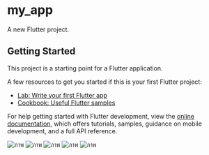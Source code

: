 # my_app

A new Flutter project.

## Getting Started

This project is a starting point for a Flutter application.

A few resources to get you started if this is your first Flutter project:

- [Lab: Write your first Flutter app](https://docs.flutter.dev/get-started/codelab)
- [Cookbook: Useful Flutter samples](https://docs.flutter.dev/cookbook)

For help getting started with Flutter development, view the
[online documentation](https://docs.flutter.dev/), which offers tutorials,
samples, guidance on mobile development, and a full API reference.

![ภาพ](https://github.com/user-attachments/assets/10dc2069-6970-455d-bd96-738177fdd218)
![ภาพ](https://github.com/user-attachments/assets/453873ff-efa1-4e97-aa1a-82f486b35a66)
![ภาพ](https://github.com/user-attachments/assets/615cf4f3-cd80-4b94-a0bb-cbe0abb921ea)
![ภาพ](https://github.com/user-attachments/assets/306c1fa4-72ad-4c89-b5ee-da21472ad8c3)
![ภาพ](https://github.com/user-attachments/assets/ab228de5-a577-4ee0-a4d8-bd2da54e89a1)

